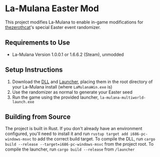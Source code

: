 # La-Mulana Easter Mod

This project modifies La-Mulana to enable in-game modifications for [thezerothcat](https://github.com/thezerothcat)'s special Easter event randomizer.

## Requirements to Use

* La-Mulana Version 1.0.0.1 or 1.6.6.2 (Steam), unmodded

## Setup Instructions

1. Download the [DLL](https://github.com/jcbantuelle/la-mulana-multiworld/blob/easter/bin/LaMulanaMW.dll) and [Launcher](https://github.com/jcbantuelle/la-mulana-multiworld/blob/easter/bin/la-mulana-multiworld-launch.exe), placing them in the root directory of your La-Mulana install (where `LaMulanaWin.exe` is)
1. Use the randomizer as normal to generate your Easter seed
1. Run the game using the provided launcher, `la-mulana-multiworld-launch.exe`

## Building from Source

The project is built in Rust. If you don't already have an environment configured, you'll need to install it and run `rustup target add i686-pc-windows-msvc` to add the correct build target. To compile the DLL, run `cargo build --release --target=i686-pc-windows-msvc` from the project root. To compile the launcher, run `cargo build --release` from `/launcher`
